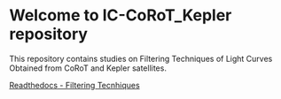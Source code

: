 # Welcome to IC-CoRoT_Kepler repository
 
This repository contains studies on Filtering Techniques of Light Curves Obtained from CoRoT and Kepler satellites.


[Readthedocs - Filtering Tecnhiques](https://filtering-techniques.readthedocs.io/en/latest/)